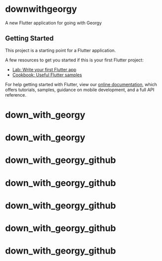 # downwithgeorgy

A new Flutter application for going with Georgy

## Getting Started

This project is a starting point for a Flutter application.

A few resources to get you started if this is your first Flutter project:

- [Lab: Write your first Flutter app](https://flutter.dev/docs/get-started/codelab)
- [Cookbook: Useful Flutter samples](https://flutter.dev/docs/cookbook)

For help getting started with Flutter, view our
[online documentation](https://flutter.dev/docs), which offers tutorials,
samples, guidance on mobile development, and a full API reference.
# down_with_georgy
# down_with_georgy
# down_with_georgy_github
# down_with_georgy_github
# down_with_georgy_github
# down_with_georgy_github
# down_with_georgy_github
